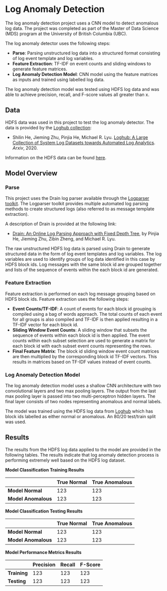 # Log Anomaly Detection

The log anomaly detection project uses a CNN model to detect anomalous log data. The project was completed as part of the Master of Data Science (MDS) program at the University of British Columbia (UBC).

The log anomaly detector uses the following steps:

- **Parse**: Parsing unstructured log data into a structured format consisting of log event template and log variables.
- **Feature Extraction**: TF-IDF on event counts and sliding windows to generate feature matrices.
- **Log Anomaly Detection Model**: CNN model using the feature matrices as inputs and trained using labelled log data.

The log anomaly detection model was tested using HDFS log data and was able to achieve precision, recall, and F-score values all greater than x.

## Data

HDFS data was used in this project to test the log anomaly detector. The data is provided by the [Loghub collection](https://github.com/logpai/loghub):
- Shilin He, Jieming Zhu, Pinjia He, Michael R. Lyu. [Loghub: A Large Collection of System Log Datasets towards Automated Log Analytics](https://arxiv.org/abs/2008.06448). *Arxiv*, 2020.

Information on the HDFS data can be found [here](https://github.com/logpai/loghub/tree/master/HDFS).

## Model Overview
### Parse

This project uses the Drain log parser available through the [Logparser toolkit](https://github.com/logpai/logparser). The Logparser toolkit provides multiple automated log parsing methods to create structured logs (also referred to as message template extraction). 

A description of Drain is provided at the following link:

- [Drain: An Online Log Parsing Approach with Fixed Depth Tree](https://jiemingzhu.github.io/pub/pjhe_icws2017.pdf), by Pinjia He, Jieming Zhu, Zibin Zheng, and Michael R. Lyu.


The raw unstructured HDFS log data is parsed using Drain to generate structured data in the form of log event templates and log variables. The log variables are used to identify groups of log data identified in this case by HDFS block ids. Log messages with the same block id are grouped together and lists of the sequence of events within the each block id are generated.

### Feature Extraction

 Feature extraction is performed on each log message grouping based on HDFS block ids. Feature extraction uses the following steps:

 - **Event Counts/TF-IDF**: A count of events for each block id grouping is compiled using a bag of words approach. The total counts of each event for all groups is also compiled and TF-IDF is then applied resulting in a TF-IDF vector for each block id.
 - **Sliding Window Event Counts**: A sliding window that subsets the sequence of events within each block id is then applied. The event counts within each subset selection are used to generate a matrix for each block id with each subset event counts representing the rows.
 - **Final Feature Matrix**: The block id sliding window event count matrices are then multiplied by the corresponding block id TF-IDF vectors. This results in matrices based on TF-IDF values instead of event counts. 

 ### Log Anomaly Detection Model
 
 The log anomaly detection model uses a shallow CNN architecture with two convolutional layers and two max pooling layers. The output from the last max pooling layer is passed into two multi-perceptron hidden layers. The final layer consists of two nodes representing anomalous and normal labels.

 The model was trained using the HDFS log data from [Loghub](https://github.com/logpai/loghub) which has block ids labelled as either normal or anomalous. An 80/20 test/train split was used.

## Results

The results from the HDFS log data applied to the model are provided in the following tables. The results indicate that log anomaly detection process is performing extremely well based on the HDFS log dataset. 

**Model Classification Training Results**

|  | True Normal | True Anomalous |
| --- | --- | --- |
| **Model Normal** | 123 | 123 |
| **Model Anomalous** | 123 | 123 |

**Model Classification Testing Results**

|  | True Normal | True Anomalous |
| --- | --- | --- |
| **Model Normal** | 123 | 123 |
| **Model Anomalous** | 123 | 123 |

**Model Performance Metrics Results**

|  | Precision | Recall | F-Score |
| --- | --- | --- | --- |
| **Training** | 123 | 123 | 123
| **Testing** | 123 | 123 | 123

